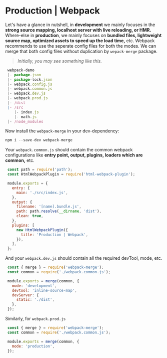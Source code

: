 # Production | Webpack

Let's have a glance in nutshell, in **development** we mainly focuses in the **strong source mapping, localhost server with live reloading, or HMR.** Where-else in **production**, we mainly focuses on **bundled files, lightweight source map, optimized assets to speed up the load time,** etc. Webpack recommends to use the seperate config files for both the modes. We can merge that both config files without duplication by `wepack-merge` package.

> *Initially, you may see something like this.*

```javascript
 webpack-demo
 |- package.json
 |- package-lock.json
 |- webpack.config.js
 |- webpack.common.js
 |- webpack.dev.js
 |- webpack.prod.js
 |- /dist
 |- /src
    |- index.js
    |- math.js
 |- /node_modules
```

Now install the `webpack-merge` in your dev-dependency:
```javascript
npm i --save-dev webpack-merge
```

Your `webpack.common.js` should contain the common webpack configurations like **entry point, output, plugins, loaders which are common,** etc.
```javascript
 const path = require('path');
 const HtmlWebpackPlugin = require('html-webpack-plugin');

 module.exports = {
   entry: {
     main: './src/index.js',
   },
   output: {
     filename: '[name].bundle.js',
     path: path.resolve(__dirname, 'dist'),
     clean: true,
   },
   plugins: [
     new HtmlWebpackPlugin({
       title: 'Production | Webpack',
     }),
   ],
 };
```

And your `webpack.dev.js` should contain all the required devTool, mode, etc.
```javascript
 const { merge } = require('webpack-merge');
 const common = require('./webpack.common.js');

 module.exports = merge(common, {
   mode: 'development',
   devtool: 'inline-source-map',
   devServer: {
     static: './dist',
   },
 });
```

Similarly, for `webpack.prod.js`
```javascript
 const { merge } = require('webpack-merge');
 const common = require('./webpack.common.js');

 module.exports = merge(common, {
   mode: 'production',
 });
```
